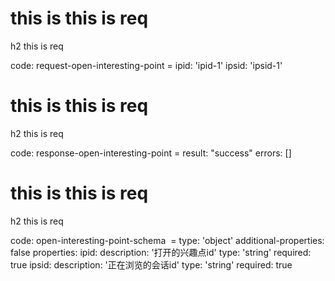 # this is this is req

h2 this is req

code:
    request-open-interesting-point =
  ipid: 'ipid-1'
  ipsid: 'ipsid-1'


# this is this is req

h2 this is req

code:
    response-open-interesting-point =
  result: "success"
  errors: []


# this is this is req

h2 this is req

code:
    open-interesting-point-schema  =
  type: 'object'
  additional-properties: false
  properties: 
    ipid: 
      description: '打开的兴趣点id'
      type: 'string'
      required: true
    ipsid:
      description: '正在浏览的会话id'
      type: 'string'
      required: true


